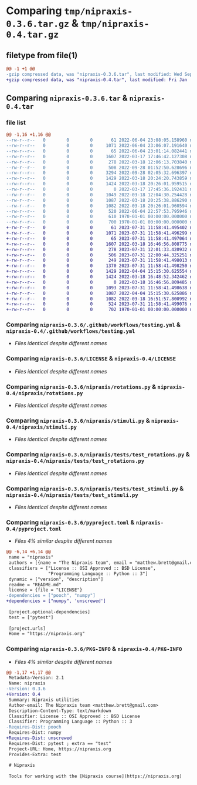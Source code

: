 # Comparing `tmp/nipraxis-0.3.6.tar.gz` & `tmp/nipraxis-0.4.tar.gz`

## filetype from file(1)

```diff
@@ -1 +1 @@
-gzip compressed data, was "nipraxis-0.3.6.tar", last modified: Wed Sep 28 03:20:43 2022, max compression
+gzip compressed data, was "nipraxis-0.4.tar", last modified: Fri Jan  1 00:00:00 2016, max compression
```

## Comparing `nipraxis-0.3.6.tar` & `nipraxis-0.4.tar`

### file list

```diff
@@ -1,16 +1,16 @@
--rw-r--r--   0        0        0       61 2022-06-04 23:08:05.158960 nipraxis-0.3.6/.coveragerc
--rw-r--r--   0        0        0     1071 2022-06-04 23:06:07.191640 nipraxis-0.3.6/.github/workflows/testing.yml
--rw-r--r--   0        0        0       65 2022-06-04 23:01:14.082441 nipraxis-0.3.6/.gitignore
--rw-r--r--   0        0        0     1607 2022-03-17 17:46:42.127308 nipraxis-0.3.6/LICENSE
--rw-r--r--   0        0        0      278 2022-03-18 12:06:13.703840 nipraxis-0.3.6/README.md
--rw-r--r--   0        0        0      508 2022-09-28 01:52:50.628696 nipraxis-0.3.6/nipraxis/__init__.py
--rw-r--r--   0        0        0     3294 2022-09-28 02:05:32.696397 nipraxis-0.3.6/nipraxis/_fetcher.py
--rw-r--r--   0        0        0     1429 2022-03-18 20:24:20.743859 nipraxis-0.3.6/nipraxis/rotations.py
--rw-r--r--   0        0        0     1424 2022-03-18 20:26:01.959515 nipraxis-0.3.6/nipraxis/stimuli.py
--rw-r--r--   0        0        0        0 2022-03-17 17:45:36.192431 nipraxis-0.3.6/nipraxis/tests/__init__.py
--rw-r--r--   0        0        0     1049 2022-03-18 12:04:30.254428 nipraxis-0.3.6/nipraxis/tests/test_local_cache.py
--rw-r--r--   0        0        0     1087 2022-03-18 20:25:38.886290 nipraxis-0.3.6/nipraxis/tests/test_rotations.py
--rw-r--r--   0        0        0     1082 2022-03-18 20:26:01.960594 nipraxis-0.3.6/nipraxis/tests/test_stimuli.py
--rw-r--r--   0        0        0      520 2022-06-04 22:57:53.795946 nipraxis-0.3.6/pyproject.toml
--rw-r--r--   0        0        0      610 1970-01-01 00:00:00.000000 nipraxis-0.3.6/setup.py
--rw-r--r--   0        0        0      700 1970-01-01 00:00:00.000000 nipraxis-0.3.6/PKG-INFO
+-rw-r--r--   0        0        0       61 2023-07-31 11:58:41.495402 nipraxis-0.4/.coveragerc
+-rw-r--r--   0        0        0     1071 2023-07-31 11:58:41.496299 nipraxis-0.4/.github/workflows/testing.yml
+-rw-r--r--   0        0        0       65 2023-07-31 11:58:41.497064 nipraxis-0.4/.gitignore
+-rw-r--r--   0        0        0     1607 2022-03-18 16:46:56.808775 nipraxis-0.4/LICENSE
+-rw-r--r--   0        0        0      278 2023-07-31 12:01:33.420932 nipraxis-0.4/README.md
+-rw-r--r--   0        0        0      506 2023-07-31 12:00:44.325251 nipraxis-0.4/nipraxis/__init__.py
+-rw-r--r--   0        0        0      249 2023-07-31 11:58:41.498013 nipraxis-0.4/nipraxis/_fetcher.py
+-rw-r--r--   0        0        0     1370 2023-07-31 11:58:41.498250 nipraxis-0.4/nipraxis/registry.yaml
+-rw-r--r--   0        0        0     1429 2022-04-04 15:15:30.625554 nipraxis-0.4/nipraxis/rotations.py
+-rw-r--r--   0        0        0     1424 2022-03-18 16:48:52.342462 nipraxis-0.4/nipraxis/stimuli.py
+-rw-r--r--   0        0        0        0 2022-03-18 16:46:56.809485 nipraxis-0.4/nipraxis/tests/__init__.py
+-rw-r--r--   0        0        0     1093 2023-07-31 11:58:41.498638 nipraxis-0.4/nipraxis/tests/test_local_cache.py
+-rw-r--r--   0        0        0     1087 2022-04-04 15:15:30.625886 nipraxis-0.4/nipraxis/tests/test_rotations.py
+-rw-r--r--   0        0        0     1082 2022-03-18 16:51:57.800992 nipraxis-0.4/nipraxis/tests/test_stimuli.py
+-rw-r--r--   0        0        0      524 2023-07-31 11:58:41.499076 nipraxis-0.4/pyproject.toml
+-rw-r--r--   0        0        0      702 1970-01-01 00:00:00.000000 nipraxis-0.4/PKG-INFO
```

### Comparing `nipraxis-0.3.6/.github/workflows/testing.yml` & `nipraxis-0.4/.github/workflows/testing.yml`

 * *Files identical despite different names*

### Comparing `nipraxis-0.3.6/LICENSE` & `nipraxis-0.4/LICENSE`

 * *Files identical despite different names*

### Comparing `nipraxis-0.3.6/nipraxis/rotations.py` & `nipraxis-0.4/nipraxis/rotations.py`

 * *Files identical despite different names*

### Comparing `nipraxis-0.3.6/nipraxis/stimuli.py` & `nipraxis-0.4/nipraxis/stimuli.py`

 * *Files identical despite different names*

### Comparing `nipraxis-0.3.6/nipraxis/tests/test_rotations.py` & `nipraxis-0.4/nipraxis/tests/test_rotations.py`

 * *Files identical despite different names*

### Comparing `nipraxis-0.3.6/nipraxis/tests/test_stimuli.py` & `nipraxis-0.4/nipraxis/tests/test_stimuli.py`

 * *Files identical despite different names*

### Comparing `nipraxis-0.3.6/pyproject.toml` & `nipraxis-0.4/pyproject.toml`

 * *Files 4% similar despite different names*

```diff
@@ -6,14 +6,14 @@
 name = "nipraxis"
 authors = [{name = "The Nipraxis team", email = "matthew.brett@gmail.com"}]
 classifiers = ["License :: OSI Approved :: BSD License",
                "Programming Language :: Python :: 3"]
 dynamic = ["version", "description"]
 readme = "README.md"
 license = {file = "LICENSE"}
-dependencies = ["pooch", "numpy"]
+dependencies = ["numpy", 'unscrewed']
 
 [project.optional-dependencies]
 test = ["pytest"]
 
 [project.urls]
 Home = "https://nipraxis.org"
```

### Comparing `nipraxis-0.3.6/PKG-INFO` & `nipraxis-0.4/PKG-INFO`

 * *Files 4% similar despite different names*

```diff
@@ -1,17 +1,17 @@
 Metadata-Version: 2.1
 Name: nipraxis
-Version: 0.3.6
+Version: 0.4
 Summary: Nipraxis utilities
 Author-email: The Nipraxis team <matthew.brett@gmail.com>
 Description-Content-Type: text/markdown
 Classifier: License :: OSI Approved :: BSD License
 Classifier: Programming Language :: Python :: 3
-Requires-Dist: pooch
 Requires-Dist: numpy
+Requires-Dist: unscrewed
 Requires-Dist: pytest ; extra == "test"
 Project-URL: Home, https://nipraxis.org
 Provides-Extra: test
 
 # Nipraxis
 
 Tools for working with the [Nipraxis course](https://nipraxis.org)
```

